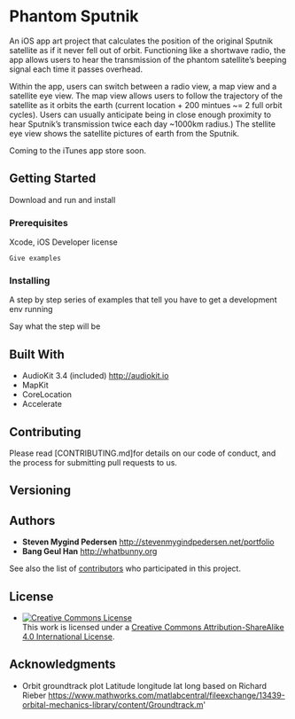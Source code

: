 # Phantom Sputnik

An iOS app art project that calculates the position of the original Sputnik satellite as if it never fell out of orbit. Functioning like a shortwave radio, the app allows users to hear the transmission of the phantom satellite’s beeping signal each time it passes overhead.

Within the app, users can switch between a radio view, a map view and a satellite eye view. The map view allows users to follow the trajectory of the satellite as it orbits the earth (current location + 200 mintues ~= 2 full orbit cycles). Users can usually anticipate being in close enough proximity to hear Sputnik’s transmission twice each day ~1000km radius.) The stellite eye view shows the satellite pictures of earth from the Sputnik. 

Coming to the iTunes app store soon.

## Getting Started

Download and run and install

### Prerequisites

Xcode, iOS Developer license

```
Give examples
```

### Installing

A step by step series of examples that tell you have to get a development env running

Say what the step will be


## Built With

* AudioKit 3.4 (included)  http://audiokit.io 
* MapKit 
* CoreLocation
* Accelerate 

## Contributing

Please read [CONTRIBUTING.md]for details on our code of conduct, and the process for submitting pull requests to us.

## Versioning

## Authors

* **Steven Mygind Pedersen** http://stevenmygindpedersen.net/portfolio
* **Bang Geul Han** http://whatbunny.org

See also the list of [contributors](https://github.com/banggeul/phantom-sputnik/contributors) who participated in this project.

## License

* <a rel="license" href="http://creativecommons.org/licenses/by-sa/4.0/"><img alt="Creative Commons License" style="border-width:0" src="https://i.creativecommons.org/l/by-sa/4.0/88x31.png" /></a><br />This work is licensed under a <a rel="license" href="http://creativecommons.org/licenses/by-sa/4.0/">Creative Commons Attribution-ShareAlike 4.0 International License</a>.

## Acknowledgments

* Orbit groundtrack plot Latitude longitude lat long based on Richard Rieber https://www.mathworks.com/matlabcentral/fileexchange/13439-orbital-mechanics-library/content/Groundtrack.m' 
